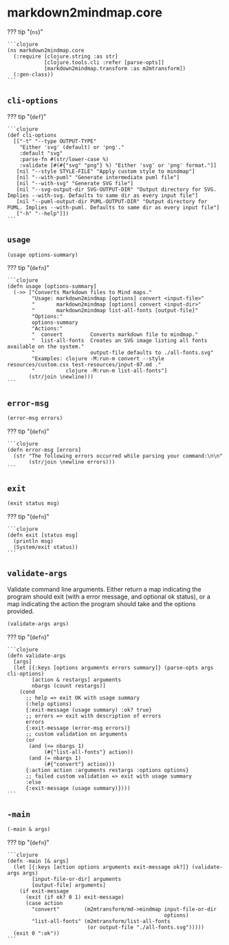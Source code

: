 # markdown2mindmap.core



??? tip  "(`ns`)"

    ```clojure
    (ns markdown2mindmap.core
      (:require [clojure.string :as str]
                [clojure.tools.cli :refer [parse-opts]]
                [markdown2mindmap.transform :as m2mtransform])
      (:gen-class))
    ```

## `cli-options`



??? tip  "(`def`)"

    ```clojure
    (def cli-options
      [["-t" "--type OUTPUT-TYPE"
        "Either 'svg' (default) or 'png'."
        :default "svg"
        :parse-fn #(str/lower-case %)
        :validate [#(#{"svg" "png"} %) "Either 'svg' or 'png' format."]]
       [nil "--style STYLE-FILE" "Apply custom style to mindmap"]
       [nil "--with-puml" "Generate intermediate puml file"]
       [nil "--with-svg" "Generate SVG file"]
       [nil "--svg-output-dir SVG-OUTPUT-DIR" "Output directory for SVG. Implies --with-svg. Defaults to same dir as every input file"]
       [nil "--puml-output-dir PUML-OUTPUT-DIR" "Output directory for PUML. Implies --with-puml. Defaults to same dir as every input file"]
       ["-h" "--help"]])
    ```

## `usage`

```clojure
(usage options-summary)
```

??? tip  "(`defn`)"

    ```clojure
    (defn usage [options-summary]
      (->> ["Converts Markdown files to Mind maps."
            "Usage: markdown2mindmap [options] convert <input-file>"
            "       markdown2mindmap [options] convert <input-dir>"
            "       markdown2mindmap list-all-fonts [output-file]"
            "Options:"
            options-summary
            "Actions:"
            "  convert         Converts markdown file to mindmap."
            "  list-all-fonts  Creates an SVG image listing all fonts available on the system."
            "                  output-file defaults to ./all-fonts.svg"
            "Examples: clojure -M:run-m convert --style resources/custom.css test-resources/input-07.md ."
            "          clojure -M:run-m list-all-fonts"]
           (str/join \newline)))
    ```

## `error-msg`

```clojure
(error-msg errors)
```

??? tip  "(`defn`)"

    ```clojure
    (defn error-msg [errors]
      (str "The following errors occurred while parsing your command:\n\n"
           (str/join \newline errors)))
    ```

## `exit`

```clojure
(exit status msg)
```

??? tip  "(`defn`)"

    ```clojure
    (defn exit [status msg]
      (println msg)
      (System/exit status))
    ```

## `validate-args`

Validate command line arguments. Either return a map indicating the program
  should exit (with a error message, and optional ok status), or a map
  indicating the action the program should take and the options provided.

```clojure
(validate-args args)
```

??? tip  "(`defn`)"

    ```clojure
    (defn validate-args
      [args]
      (let [{:keys [options arguments errors summary]} (parse-opts args cli-options)
            [action & restargs] arguments
            nbargs (count restargs)]
        (cond
          ;; help => exit OK with usage summary
          (:help options)
          {:exit-message (usage summary) :ok? true}
          ;; errors => exit with description of errors
          errors
          {:exit-message (error-msg errors)}
          ;; custom validation on arguments
          (or
           (and (<= nbargs 1)
                (#{"list-all-fonts"} action))
           (and (= nbargs 1)
                (#{"convert"} action)))
          {:action action :arguments restargs :options options}
          ;; failed custom validation => exit with usage summary
          :else
          {:exit-message (usage summary)})))
    ```

## `-main`

```clojure
(-main & args)
```

??? tip  "(`defn`)"

    ```clojure
    (defn -main [& args]
      (let [{:keys [action options arguments exit-message ok?]} (validate-args args)
            [input-file-or-dir] arguments
            [output-file] arguments]
        (if exit-message
          (exit (if ok? 0 1) exit-message)
          (case action
            "convert"        (m2mtransform/md->mindmap input-file-or-dir
                                                       options)
            "list-all-fonts" (m2mtransform/list-all-fonts
                              (or output-file "./all-fonts.svg")))))
      (exit 0 ":ok"))
    ```

